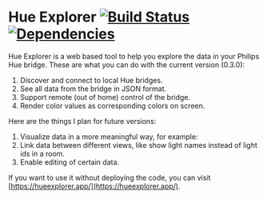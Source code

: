 # Hue Explorer [![Build Status](https://travis-ci.org/shanzhaime/hue-explorer.svg?branch=master)](https://travis-ci.org/shanzhaime/hue-explorer) [![Dependencies](https://david-dm.org/shanzhaime/hue-explorer.svg)](https://david-dm.org/shanzhaime/hue-explorer)

Hue Explorer is a web based tool to help you explore the data in your Philips Hue bridge. These are what you can do with the current version (0.3.0):

1.  Discover and connect to local Hue bridges.
2.  See all data from the bridge in JSON format.
3.  Support remote (out of home) control of the bridge.
4.  Render color values as corresponding colors on screen.

Here are the things I plan for future versions:

1.  Visualize data in a more meaningful way, for example:
2.  Link data between different views, like show light names instead of light ids in a room.
3.  Enable editing of certain data.

If you want to use it without deploying the code, you can visit [https://hueexplorer.app/](https://hueexplorer.app/).
